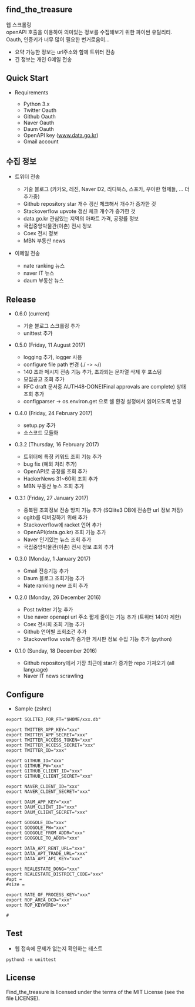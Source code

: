 find_the_treasure
----------------

웹 스크롤링  
openAPI 호출을 이용하여 의미있는 정보를 수집해보기 위한 파이썬 유틸리티.   
Oauth, 인증키가 너무 많이 필요한 번거로움이...

- 요약 가능한 정보는 url주소와 함께 트위터 전송
- 긴 정보는 개인 G메일 전송

Quick Start
----------------
- Requirements

  - Python 3.x
  - Twitter Oauth
  - Github Oauth
  - Naver Oauth
  - Daum Oauth
  - OpenAPI key (www.data.go.kr)
  - Gmail account

수집 정보
---------
- 트위터 전송
  - 기술 블로그 (카카오, 레진, Naver D2, 리디북스, 스포카, 우아한 형제들, ... 더 추가중)
  - Github repository star 개수 갱신 체크해서 개수가 증가한 것
  - Stackoverflow upvote 갱신 체크 개수가 증가한 것
  - data.go.kr 관심있는 지역의 아파트 가격, 공정률 정보
  - 국립중앙박물관(이촌) 전시 정보 
  - Coex 전시 정보
  - MBN 부동산 news  


- 이메일 전송
  - nate ranking 뉴스
  - naver IT 뉴스
  - daum 부동산 뉴스

Release
-------
- 0.6.0 (current)
  - 기술 블로그 스크롤링 추가
  - unittest 추가

- 0.5.0 (Friday, 11 August 2017)
  - logging 추가, logger 사용
  - configure file path 변경 (./ -> ~/)
  - 140 초과 메시지 전송 기능 추가, 초과되는 문자열 삭제 후 포스팅
  - 모집공고 조회 추가
  - RFC draft 문서중 AUTH48-DONE(Final approvals are complete) 상태 조회 추가
  - configparser -> os.environ.get 으로 쉘 환경 설정에서 읽어오도록 변경


- 0.4.0 (Friday, 24 February 2017)
  - setup.py 추가
  - 소스코드 모듈화


- 0.3.2 (Thursday, 16 February 2017)
  - 트위터에 특정 키워드 조회 기능 추가
  - bug fix (예외 처리 추가)
  - OpenAPI로 공정률 조회 추가
  - HackerNews 31~60위 조회 추가
  - MBN 부동산 뉴스 조회 추가


- 0.3.1 (Friday, 27 January 2017)
  - 중복된 조회정보 전송 방지 기능 추가 (SQlite3 DB에 전송한 url 정보 저장)
  - cgitb를 디버깅하기 위해 추가 
  - Stackoverflow에 racket 언어 추가
  - OpenAPI(data.go.kr) 조회 기능 추가
  - Naver 인기있는 뉴스 조회 추가
  - 국립중앙박물관(이촌) 전시 정보 조회 추가


- 0.3.0 (Monday, 1 January 2017)
  - Gmail 전송기능 추가
  - Daum 블로그 조회기능 추가
  - Nate ranking new 조회 추가   


- 0.2.0 (Monday, 26 December 2016)
  - Post twitter 기능 추가
  - Use naver openapi url 주소 짧게 줄이는 기능 추가 (트위터 140자 제한)
  - Coex 전시회 조회 기능 추가
  - Github 언어별 조회조건 추가
  - Stackoverflow vote가 증가한 게시판 정보 수집 기능 추가 (python)  


- 0.1.0 (Sunday, 18 December 2016)
  - Github repository에서 가장 최근에 star가 증가한 repo 가져오기 (all language)
  - Naver IT news scrawling  


Configure
---------
- Sample (zshrc)

```
export SQLITE3_FOR_FT="$HOME/xxx.db"

export TWITTER_APP_KEY="xxx"
export TWITTER_APP_SECRET="xxx"
export TWITTER_ACCESS_TOKEN="xxx"
export TWITTER_ACCESS_SECRET="xxx"
export TWITTER_ID="xxx"

export GITHUB_ID="xxx"
export GITHUB_PW="xxx"
export GITHUB_CLIENT_ID="xxx"
export GITHUB_CLIENT_SECRET="xxx"

export NAVER_CLIENT_ID="xxx"
export NAVER_CLIENT_SECRET="xxx"

export DAUM_APP_KEY="xxx"
export DAUM_CLIENT_ID="xxx"
export DAUM_CLIENT_SECRET="xxx"

export GOOGOLE_ID="xxx"
export GOOGOLE_PW="xxx"
export GOOGOLE_FROM_ADDR="xxx"
export GOOGOLE_TO_ADDR="xxx"

export DATA_APT_RENT_URL="xxx"
export DATA_APT_TRADE_URL="xxx"
export DATA_APT_API_KEY="xxx"

export REALESTATE_DONG="xxx"
export REALESTATE_DISTRICT_CODE="xxx"
#apt = 
#size =

export RATE_OF_PROCESS_KEY="xxx"
export ROP_AREA_DCD="xxx"
export ROP_KEYWORD="xxx"

#
```


Test
----
- 웹 접속에 문제가 없는지 확인하는 테스트

`python3 -m unittest `


License
-------
Find_the_treasure is licensed under the terms of the MIT License (see the file LICENSE).
